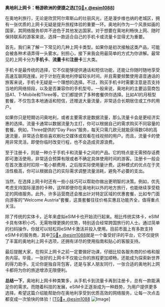 **奥地利上网卡：畅游欧洲的便捷之选[[TG💪+ @esim1088](https://t.me/s/esim1088)]**

在奥地利旅行，无论是欣赏阿尔卑斯山的壮丽风光，还是漫步维也纳的老城区，拥有一张优质的上网卡无疑是提升旅程体验的重要一环。奥地利作为一个风景如画的国家，其网络服务却并不逊色于其他发达国家。对于想要在奥地利畅快上网、随时保持联系的游客来说，选择一款适合自己的手机卡或流量卡显得尤为重要。

首先，我们来了解一下常见的几种上网卡类型。如果你是初次接触这类产品，可能会被各种术语弄得一头雾水。别担心，接下来我会用最简单的方式为你讲解。最常见的上网卡分为**手机卡**、**流量卡**和**注册卡**三大类。

手机卡是最传统的选择，它不仅能够提供通话和短信功能，还能让你随时随地享受高速互联网连接。对于计划在奥地利停留较长时间，并且需要频繁使用语音通话的旅客来说，手机卡无疑是一个理想的选择。不过，购买手机卡时需要注意是否支持当地的网络频段，以及是否兼容你的手机型号。一般来说，奥地利的主要运营商包括A1、T-Mobile和Three等，它们都提供了多种套餐供你选择。比如A1的月租型套餐，不仅包含本地通话和短信，还赠送大量流量，非常适合长期居住或工作的用户。

如果你只是短期访问奥地利，或者主要需求是数据流量，那么流量卡会是更经济实惠的选择。流量卡通常以数据流量为主打，你可以根据自己的需求购买不同容量的套餐。例如，Three提供的“Day Pass”服务，每天只需几欧元就能获得数GB的高速流量，非常适合那些喜欢刷社交媒体或观看在线视频的用户。而且，流量卡的使用非常灵活，即使你临时改变行程，也不会造成资源浪费。

至于注册卡，则是一种介于手机卡和流量卡之间的产品。它的特点是无需预存话费即可激活使用，非常适合预算有限或者不确定具体使用时间的游客。注册卡一般会在首次激活时扣除一笔小额费用，之后按实际使用量计费。这种模式的优点在于灵活性极高，你可以根据自己的实际需求调整流量消耗，避免不必要的支出。

当然，在选择上网卡时还有一些小技巧可以帮助你做出更明智的决策。例如，优先考虑支持国际漫游的卡种，这样即便你在奥地利以外的地方旅行，也能继续享受稳定的网络服务。此外，许多运营商还会推出针对特定区域的优惠套餐，比如专门面向游客的“Welcome Austria”套餐，这类套餐往往价格实惠且功能齐全，值得重点关注。

除了传统的实体卡，近年来虚拟eSIM卡也开始流行起来。相比传统实体卡，eSIM卡具有体积小巧、无需物理更换的优势，特别适合经常跨国旅行的人士。通过简单的扫码操作，你就可以轻松将eSIM卡激活并投入使用。目前市面上有多款支持eSIM卡的服务商，其中[TG💪+ @esim1088](https://t.me/s/esim1088)就是一个备受好评的平台，它不仅提供了丰富的奥地利上网卡选项，还拥有详尽的使用指南和贴心的客服支持。

最后提醒大家，在购买上网卡之前一定要做好功课，仔细比较各服务商的价格和服务内容。毕竟，一张好的上网卡不仅能让你的旅程更加顺畅，还能成为探索新世界的得力助手。无论你是独自背包客，还是与家人朋友同行，一张合适的奥地利上网卡都将为你的旅途增添无限便利。

**总结一下**，奥地利上网卡种类繁多，从手机卡到流量卡再到注册卡，总有一款能满足你的需求。而随着科技的发展，eSIM卡正逐渐成为一种趋势，为用户提供更多选择。希望这篇介绍能帮助你在奥地利享受到优质高效的网络服务，让每一次点击都变成一次愉快的体验！[[TG💪+ @esim1088](https://t.me/s/esim1088) ![Image](https://i.postimg.cc/4NQfJmqS/Snipaste-2025-05-13-00-14-12.png)]